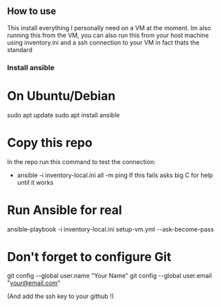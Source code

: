 ## How to use

This install everything I personally need on a VM at the moment.
Im also running this from the VM, you can also run this from your host machine using inventory.ini and a ssh connection to your VM in fact thats the standard

### Install ansible
# On Ubuntu/Debian
sudo apt update
sudo apt install ansible

# Copy this repo
In the repo run this command to test the connection:
- ansible -i inventory-local.ini all -m ping
If this fails asks big C for help until it works

# Run Ansible for real
ansible-playbook -i inventory-local.ini setup-vm.yml --ask-become-pass

# Don't forget to configure Git
git config --global user.name "Your Name"
git config --global user.email "your@email.com"

(And add the ssh key to your github !)

